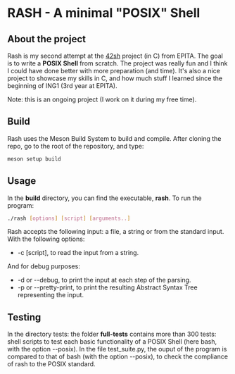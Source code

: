 # RASH - A minimal "POSIX" Shell

## About the project
Rash is my second attempt at the [42sh](https://github.com/sanassi/42sh) project (in C) from EPITA. The goal is to write a __POSIX Shell__ from scratch.
The project was really fun and I think I could have done better with more preparation (and time).
It's also a nice project to showcase my skills in C, and how much stuff I learned since the beginning of ING1 (3rd year at EPITA).

Note: this is an ongoing project (I work on it during my free time).

## Build
Rash uses the Meson Build System to build and compile.
After cloning the repo, go to the root of the repository, and type:

```bash
meson setup build
```

## Usage
In the __build__ directory, you can find the executable, __rash__.
To run the program:
```bash
./rash [options] [script] [arguments..]
```
Rash accepts the following input: a file, a string or from the standard input.
With the following options:
- -c [script], to read the input from a string.

And for debug purposes:
- -d or --debug, to print the input at each step of the parsing.
- -p or --pretty-print, to print the resulting Abstract Syntax Tree representing the input.

## Testing
In the directory tests: the folder __full-tests__ contains more than 300 tests: shell scripts to test each basic functionality
of a POSIX Shell (here bash, with the option --posix).
In the file test_suite.py, the ouput of the program is compared to that of bash (with the option --posix), to check the compliance
of rash to the POSIX standard.
